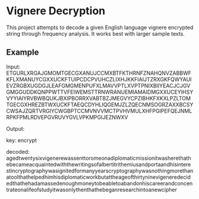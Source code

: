 # Vignere Decryption

This project attempts to decode a given English language vignere encrypted string through frequency analysis.
It works best with larger sample texts.

## Example

Input:
ETGURLXRGAJGMOMTGECGXANUJCCMXBTFKTHRNFZNAHQNVZABBWFKFLXMANUYCGXXUCKFTUIPCDCPVUHCZLIXHJKKFIAIJTZRXGKFQWYAUIEVZRGBXUGDGJLEAFGMGMENPUFXLMAVVPTLXVPTPNIXBIIYEACJCJGVGMGGUDDKQNPPWTTVFEIWEMSTTRNWRANUEMIAMAIDMGXXUCEYIHSYVYYIAIYRVBWBQUKJBXIPBORRXVABTBZJMEGVYCPZIBHKFXKXLPZLTOMTGECGXHREZBTWXUCKFTAEQCDYHLIQGEMJZLZQECNMSOGRZAXXBCSYCWSAJZQRTVRGIYCWGBPTCCMVNVVMCTPVHVMULXHFPGIPEFQEJNMLRPKFPMLRDVEPGVRUVYGVLVPKMPGIJEZNWXV

Output:

key: encrypt

decoded: agedtwentysixvigenerewassenttoromeonadiplomaticmissionitwasherethathebecameacquaintedwiththewritingsofalbertitrithemiusandportaandhisinterestincryptographywasignitedformanyyearscryptographywasnothingmorethanatoolthathelpedhimhisdiplomaticworkbutattheageofthirtyninevigeneredecidedthathehadamassedenoughmoneytobeabletoabandonhiscareerandconcentrateonalifeofstudyitwasonlythenthathebeganresearchintoanewcipher
